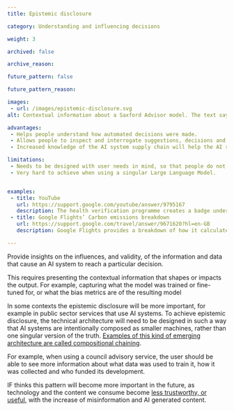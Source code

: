 ```yaml
---
title: Epistemic disclosure

category: Understanding and influencing decisions

weight: 3

archived: false

archive_reason:

future_pattern: false

future_pattern_reason:

images:
 - url: /images/epistemic-disclosure.svg
alt: Contextual information about a Saxford Advisor model. The text says "This is an AI model. Funded by Saxford Council. Trained by SaxCorp. Last updated on July 2024". There are indications that more information is available.

advantages:
 - Helps people understand how automated decisions were made.
 - Allows people to inspect and interrogate suggestions, decisions and the workings of an AI system.
 - Increased knowledge of the AI system supply chain will help the AI system provide manage internal risks and meet compliance requirements.

limitations:
 - Needs to be designed with user needs in mind, so that people do not get overwhelmed.
 - Very hard to achieve when using a singular Large Language Model.


examples:
 - title: YouTube
   url: https://support.google.com/youtube/answer/9795167
   description: The health verification programme creates a badge under the name of a clinician or health professional identifying them as a genuine, licensed healthcare worker.
 - title: Google Flights’ Carbon emissions breakdown
   url: https://support.google.com/travel/answer/9671620?hl=en-GB
   description: Google Flights provides a breakdown of how it calculates its emissions data, at the point of use.

---
```


Provide insights on the influences, and validity, of the information and data that cause an AI system to reach a particular decision.

This requires presenting the contextual information that shapes or impacts the output. For example, capturing what the model was trained or fine-tuned for, or what the bias metrics are of the resulting model

In some contexts the epistemic disclosure will be more important, for example in public sector services that use AI systems. To achieve epistemic disclosure, the technical architecture will need to be designed in such a way that AI systems are intentionally composed as smaller machines, rather than one singular version of the truth. [Examples of this kind of emerging architecture are called compositional chaining](https://maggieappleton.com/squish-structure).

For example, when using a council advisory service, the user should be able to see more information about what data was used to train it, how it was collected and who funded its development.

IF thinks this pattern will become more important in the future, as technology and the content we consume become [less trustworthy, or useful](https://www.theregister.com/2024/01/17/google_search_results_spam/), with the increase of misinformation and AI generated content.
